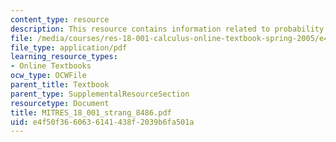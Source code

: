 ```yaml
---
content_type: resource
description: This resource contains information related to probability and calculus.
file: /media/courses/res-18-001-calculus-online-textbook-spring-2005/e4f50f3660636141438f2039b6fa501a_MITRES_18_001_strang_8486.pdf
file_type: application/pdf
learning_resource_types:
- Online Textbooks
ocw_type: OCWFile
parent_title: Textbook
parent_type: SupplementalResourceSection
resourcetype: Document
title: MITRES_18_001_strang_8486.pdf
uid: e4f50f36-6063-6141-438f-2039b6fa501a
---
```

